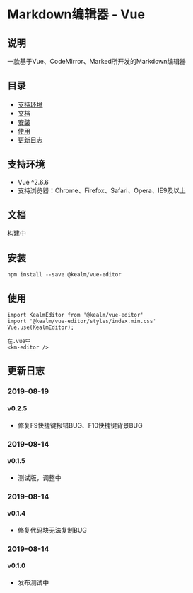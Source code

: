 # Markdown编辑器 - Vue

## 说明

一款基于Vue、CodeMirror、Marked所开发的Markdown编辑器

## 目录

- <a href="#1">支持环境</a>
- <a href="#2">文档</a>
- <a href="#3">安装</a>
- <a href="#4">使用</a>
- <a href="#5">更新日志</a>

<h2 id="1">支持环境</h2>

- Vue ^2.6.6
- 支持浏览器：Chrome、Firefox、Safari、Opera、IE9及以上

<h2 id="2">文档</h2>

构建中

<h2 id="3">安装</h2>

    npm install --save @kealm/vue-editor
    
<h2 id="4">使用</h2>

    import KealmEditor from '@kealm/vue-editor'
    import '@kealm/vue-editor/styles/index.min.css'
    Vue.use(KealmEditor);
    
    在.vue中
    <km-editor />
    

<h2 id="5">更新日志</h2>

### 2019-08-19

#### v0.2.5

- 修复F9快捷键报错BUG、F10快捷键背景BUG

### 2019-08-14

#### v0.1.5

- 测试版，调整中

### 2019-08-14

#### v0.1.4

- 修复代码块无法复制BUG

### 2019-08-14

#### v0.1.0

- 发布测试中
    

